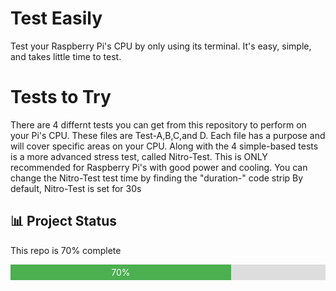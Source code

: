 # Test Easily

Test your Raspberry Pi's CPU by only using its terminal.
It's easy, simple, and takes little time to test.

# Tests to Try

There are 4 differnt tests you can get from this repository to perform on your Pi's CPU.
These files are Test-A,B,C,and D. Each file has a purpose and will cover specific 
areas on your CPU. Along with the 4 simple-based tests is a more advanced stress test,
called Nitro-Test. This is ONLY recommended for Raspberry Pi's with good 
power and cooling. You can change the Nitro-Test test time
by finding the "duration-" code strip
By default, Nitro-Test is set for 30s

## 📊 Project Status

This repo is 70% complete

<div style="width: 100%; background-color: #ddd;">
  <div style="width: 70%; background-color: #4CAF50; padding: 4px 0; color: white; text-align: center;">
    70%
  </div>
</div>
